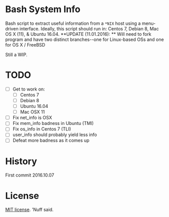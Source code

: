 # Bash System Info  

Bash script to extract useful information from a `*NIX` host using a menu-driven interface.
Ideally, this script should run in: Centos 7, Debian 8, Mac OS X (11), & Ubuntu 16.04. 
**UPDATE (11.01.2016): ** Will need to fork program and have two distinct branches--one for Linux-based OSs and one for OS X / FreeBSD

Still a WIP.  

# TODO

- [ ] Get to work on: 
    - [ ] Centos 7
    - [ ] Debian 8
    - [ ] Ubuntu 16.04
    - [ ] Mac OSX 11
- [ ] Fix net_info is OSX 
- [ ] Fix mem_info badness in Ubuntu (TMI) 
- [ ] Fix os_info in Centos 7 (TLI)
- [ ] user_info should probably yield less info 
- [ ] Defeat more badness as it comes up

# History 

First commit 2016.10.07

# License 

[MIT license](https://opensource.org/licenses/MIT). 'Nuff said. 
